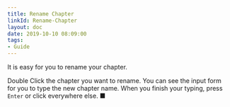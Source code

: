 ```yaml
---
title: Rename Chapter
linkId: Rename-Chapter
layout: doc
date: 2019-10-10 08:09:00
tags: 
- Guide
---
```

It is easy for you to rename your chapter.

Double Click the chapter you want to rename. You can see the input form for you to type the new chapter name. When you finish your typing, press `Enter` or click everywhere else. ■